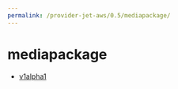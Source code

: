 ```yaml
---
permalink: /provider-jet-aws/0.5/mediapackage/
---
```


# mediapackage



* [v1alpha1](v1alpha1/index.md)